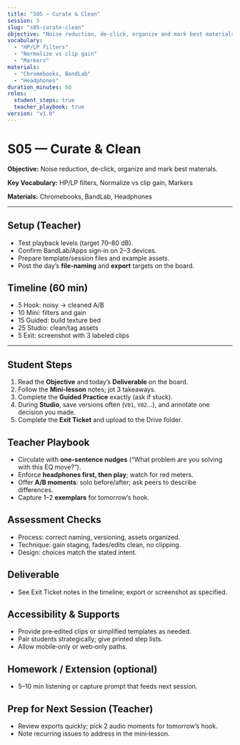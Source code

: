 ```yaml
---
title: "S05 — Curate & Clean"
session: 5
slug: "s05-curate-clean"
objective: "Noise reduction, de‑click, organize and mark best materials."
vocabulary:
  - "HP/LP filters"
  - "Normalize vs clip gain"
  - "Markers"
materials:
  - "Chromebooks, BandLab"
  - "Headphones"
duration_minutes: 60
roles:
  student_steps: true
  teacher_playbook: true
version: "v1.0"
---
```


# S05 — Curate & Clean

**Objective:** Noise reduction, de‑click, organize and mark best materials.

**Key Vocabulary:** HP/LP filters, Normalize vs clip gain, Markers  

**Materials:** Chromebooks, BandLab, Headphones

---

## Setup (Teacher)
- Test playback levels (target 70–80 dB).  
- Confirm BandLab/Apps sign‑in on 2–3 devices.  
- Prepare template/session files and example assets.  
- Post the day’s **file‑naming** and **export** targets on the board.

## Timeline (60 min)
- 5 Hook: noisy → cleaned A/B
- 10 Mini: filters and gain
- 15 Guided: build texture bed
- 25 Studio: clean/tag assets
- 5 Exit: screenshot with 3 labeled clips

---

## Student Steps
1. Read the **Objective** and today’s **Deliverable** on the board.
2. Follow the **Mini‑lesson** notes; jot 3 takeaways.
3. Complete the **Guided Practice** exactly (ask if stuck).
4. During **Studio**, save versions often (`V01`, `V02`…), and annotate one decision you made.
5. Complete the **Exit Ticket** and upload to the Drive folder.

## Teacher Playbook
- Circulate with **one-sentence nudges** (“What problem are you solving with this EQ move?”).
- Enforce **headphones first, then play**; watch for red meters.
- Offer **A/B moments**: solo before/after; ask peers to describe differences.
- Capture 1–2 **exemplars** for tomorrow’s hook.

## Assessment Checks
- Process: correct naming, versioning, assets organized.
- Technique: gain staging, fades/edits clean, no clipping.
- Design: choices match the stated intent.

## Deliverable
- See Exit Ticket notes in the timeline; export or screenshot as specified.

## Accessibility & Supports
- Provide pre‑edited clips or simplified templates as needed.
- Pair students strategically; give printed step lists.
- Allow mobile‑only or web‑only paths.

## Homework / Extension (optional)
- 5–10 min listening or capture prompt that feeds next session.

## Prep for Next Session (Teacher)
- Review exports quickly; pick 2 audio moments for tomorrow’s hook.
- Note recurring issues to address in the mini‑lesson.
